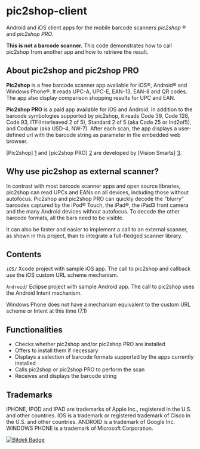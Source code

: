 pic2shop-client
===============

Android and iOS client apps for the mobile barcode scanners *pic2shop* ® and
*pic2shop PRO*.

**This is not a barcode scanner.** This code demonstrates how to call pic2shop
from another app and how to retrieve the result.


About pic2shop and pic2shop PRO
-------------------------------

**Pic2shop** is a free barcode scanner app available for iOS®, Android® and
Windows Phone®.  It reads UPC-A, UPC-E, EAN-13, EAN-8 and QR codes. The app also
display comparison shopping results for UPC and EAN.

**Pic2shop PRO** is a paid app available for iOS and Android.  In addition to the
barcode symbologies supported by pic2shop, it reads Code 39, Code 128, Code 93, ITF(Interleaved 2 of 5), Standard 2 of 5 (aka Code 25 or Ind2of5), and Codabar (aka USD-4, NW-7). After each scan, the app
displays a user-defined url with the barcode string as parameter in the embedded
web browser.

[Pic2shop] [1] and [pic2shop PRO] [2] are developed by [Vision Smarts] [3].


Why use pic2shop as external scanner?
-------------------------------------

In contrast with most barcode scanner apps and open source libraries, pic2shop can
read UPCs and EANs on all devices, including those without autofocus. Pic2shop and
pic2shop PRO can quickly decode the "blurry" barcodes captured by the iPod® Touch,
the iPad®, the iPad3 front camera and the many Android devices without autofocus.
To decode the other barcode formats, all the bars need to be visible.

It can also be faster and easier to implement a call to an external scanner, as
shown in this project, than to integrate a full-fledged scanner library.


Contents
--------

`iOS/` Xcode project with sample iOS app. The call to pic2shop and callback use
the iOS custom URL scheme mechanism.

`Android/` Eclipse project with sample Android app. The call to pic2shop uses the
Android Intent mechanism.

Windows Phone does not have a mechanism equivalent to the custom URL scheme or
Intent at this time (7.1)


Functionalities
---------------

* Checks whether pic2shop and/or pic2shop PRO are installed
* Offers to install them if necessary
* Displays a selection of barcode formats supported by the apps currently
installed
* Calls pic2shop or pic2shop PRO to perform the scan
* Receives and displays the barcode string


Trademarks
----------

IPHONE, IPOD and IPAD are trademarks of Apple Inc., registered in the U.S. and
other countries. 
IOS is a trademark or registered trademark of Cisco in the U.S. and other
countries. 
ANDROID is a trademark of Google Inc. 
WINDOWS PHONE is a trademark of Microsoft Corporation.

[1]: http://www.pic2shop.com                  "pic2shop"
[2]: http://www.pic2shop.com/pro_version.html "pic2shop PRO"
[3]: http://www.visionsmarts.com              "Vision Smarts"


[![Bitdeli Badge](https://d2weczhvl823v0.cloudfront.net/VisionSmarts/pic2shop-client/trend.png)](https://bitdeli.com/free "Bitdeli Badge")

